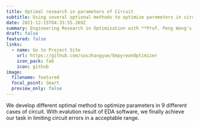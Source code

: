 ```yaml
---
title: Optimal research in parameters of Circuit
subtitle: Using several optional methods to optimize paremeters in circuit
date: 2021-12-15T04:33:55.269Z
summary: Engineering Research in Optimization with **Prof. Peng Wang's Team @BUAA**
draft: false
featured: false
links:
  - name: Go to Project Site
    url: https://github.com/soszhangyue/EmpyreanOptimizer
    icon_pack: fab
    icon: github
image:
  filename: featured
  focal_point: Smart
  preview_only: false
---
```

We develop different optimal method to optimize parameters in 9 different cases of circuit. With evalution result of EDA software, we finally achieve our task in limiting circuit errors in a acceptable range.